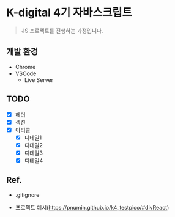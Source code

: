 # K-digital 4기 자바스크립트

> JS 프로젝트를 진행하는 과정입니다.

##  개발 환경

- Chrome
- VSCode
    - Live Server

## TODO

- [x] 헤더
- [x] 섹션
- [x] 아티클
    - [x] 디테일1
    - [x] 디테일2
    - [x] 디테일3
    - [x] 디테일4
## Ref.
- .gitignore

- 프로젝트 예시(https://pnumin.github.io/k4_testpico/#divReact)